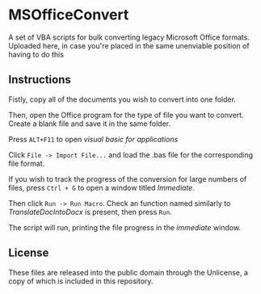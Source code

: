 # MSOfficeConvert

A set of VBA scripts for bulk converting legacy Microsoft Office formats. Uploaded here, in case you're placed in the same unenviable position of having to do this

## Instructions

Fistly, copy all of the documents you wish to convert into one folder.

Then, open the Office program for the type of file you want to convert. Create a blank file and save it in the same folder.

Press `ALT+F11` to open *visual basic for applications*

Click `File -> Import File...` and load the .bas file for the corresponding file format.

If you wish to track the progress of the conversion for large numbers of files, press `Ctrl + G` to open a window titled *Immediate*.

Then click `Run -> Run Macro`. Check an function named similarly to *TranslateDocIntoDocx* is present, then press `Run`.

The script will run, printing the file progress in the *immediate* window.

## License

These files are released into the public domain through the Unlicense, a copy of which is included in this repository.
